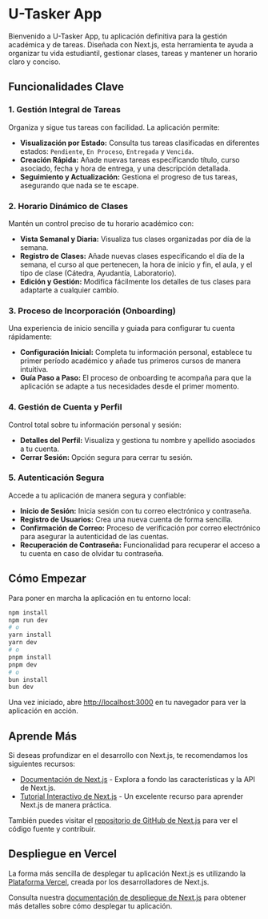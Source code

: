 # U-Tasker App

Bienvenido a U-Tasker App, tu aplicación definitiva para la gestión académica y de tareas. Diseñada con Next.js, esta herramienta te ayuda a organizar tu vida estudiantil, gestionar clases, tareas y mantener un horario claro y conciso.

## Funcionalidades Clave

### 1. Gestión Integral de Tareas

Organiza y sigue tus tareas con facilidad. La aplicación permite:

- **Visualización por Estado:** Consulta tus tareas clasificadas en diferentes estados: `Pendiente`, `En Proceso`, `Entregada` y `Vencida`.
- **Creación Rápida:** Añade nuevas tareas especificando título, curso asociado, fecha y hora de entrega, y una descripción detallada.
- **Seguimiento y Actualización:** Gestiona el progreso de tus tareas, asegurando que nada se te escape.

### 2. Horario Dinámico de Clases

Mantén un control preciso de tu horario académico con:

- **Vista Semanal y Diaria:** Visualiza tus clases organizadas por día de la semana.
- **Registro de Clases:** Añade nuevas clases especificando el día de la semana, el curso al que pertenecen, la hora de inicio y fin, el aula, y el tipo de clase (Cátedra, Ayudantía, Laboratorio).
- **Edición y Gestión:** Modifica fácilmente los detalles de tus clases para adaptarte a cualquier cambio.

### 3. Proceso de Incorporación (Onboarding)

Una experiencia de inicio sencilla y guiada para configurar tu cuenta rápidamente:

- **Configuración Inicial:** Completa tu información personal, establece tu primer período académico y añade tus primeros cursos de manera intuitiva.
- **Guía Paso a Paso:** El proceso de onboarding te acompaña para que la aplicación se adapte a tus necesidades desde el primer momento.

### 4. Gestión de Cuenta y Perfil

Control total sobre tu información personal y sesión:

- **Detalles del Perfil:** Visualiza y gestiona tu nombre y apellido asociados a tu cuenta.
- **Cerrar Sesión:** Opción segura para cerrar tu sesión.

### 5. Autenticación Segura

Accede a tu aplicación de manera segura y confiable:

- **Inicio de Sesión:** Inicia sesión con tu correo electrónico y contraseña.
- **Registro de Usuarios:** Crea una nueva cuenta de forma sencilla.
- **Confirmación de Correo:** Proceso de verificación por correo electrónico para asegurar la autenticidad de las cuentas.
- **Recuperación de Contraseña:** Funcionalidad para recuperar el acceso a tu cuenta en caso de olvidar tu contraseña.

## Cómo Empezar

Para poner en marcha la aplicación en tu entorno local:

```bash
npm install
npm run dev
# o
yarn install
yarn dev
# o
pnpm install
pnpm dev
# o
bun install
bun dev
```

Una vez iniciado, abre [http://localhost:3000](http://localhost:3000) en tu navegador para ver la aplicación en acción.

## Aprende Más

Si deseas profundizar en el desarrollo con Next.js, te recomendamos los siguientes recursos:

- [Documentación de Next.js](https://nextjs.org/docs) - Explora a fondo las características y la API de Next.js.
- [Tutorial Interactivo de Next.js](https://nextjs.org/learn) - Un excelente recurso para aprender Next.js de manera práctica.

También puedes visitar el [repositorio de GitHub de Next.js](https://github.com/vercel/next.js) para ver el código fuente y contribuir.

## Despliegue en Vercel

La forma más sencilla de desplegar tu aplicación Next.js es utilizando la [Plataforma Vercel](https://vercel.com/new?utm_medium=default-template&filter=next.js&utm_source=create-next-app&utm_campaign=create-next-app-readme), creada por los desarrolladores de Next.js.

Consulta nuestra [documentación de despliegue de Next.js](https://nextjs.org/docs/app/building-your-application/deploying) para obtener más detalles sobre cómo desplegar tu aplicación.
